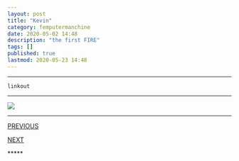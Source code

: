 ```yaml
---
layout: post
title: "Kevin"
category: femputermanchine
date: 2020-05-02 14:48
description: "the first FIRE"
tags: []
published: true
lastmod: 2020-05-23 14:48
---
```


*****

`linkout`

*****

<img src="{{ site.url }}/assets/img/ca27.jpg" />


*****
<div class="fpmc-nav">

<span class="fpmc-nav-prev"><a href="{{ 'kevin-i' | prepend: site.baseurl }}">PREVIOUS</a></span>

<span class="fpmc-nav-next"><a href="{{ 'kevin-1' | prepend: site.baseurl }}">NEXT</a></span> 

</div>
*****
